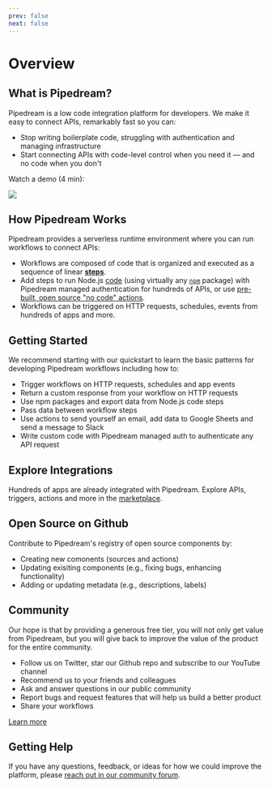 ```yaml
---
prev: false
next: false
---
```


# Overview

## What is Pipedream?

Pipedream is a low code integration platform for developers. We make it easy to connect APIs, remarkably fast so you can: 

- Stop writing boilerplate code, struggling with authentication and managing infrastructure
- Start connecting APIs with code-level control when you need it — and no code when you don't

Watch a demo (4 min):

<img src="https://res.cloudinary.com/pipedreamin/image/upload/v1612919959/homepage/workflow-demo_ks64up.png">

## How Pipedream Works

Pipedream provides a serverless runtime environment where you can run workflows to connect APIs:

- Workflows are composed of code that is organized and executed as a sequence of linear [**steps**](/docs/workflows/steps).
- Add steps to run Node.js [code](/workflows/steps/code/) (using virtually any [`npm`](/workflows/steps/code/#using-npm-packages) package) with Pipedream managed authentication for hundreds of APIs, or use [pre-built, open source "no code" actions](/workflows/steps/actions/).
- Workflows can be triggered on HTTP requests, schedules, events from hundreds of apps and more.

## Getting Started

We recommend starting with our quickstart to learn the basic patterns for developing Pipedream workflows including how to:

- Trigger workflows on HTTP requests, schedules and app events
- Return a custom response from your workflow on HTTP requests
- Use npm packages and export data from Node.js code steps
- Pass data between workflow steps
- Use actions to send yourself an email, add data to Google Sheets and send a message to Slack
- Write custom code with Pipedream managed auth to authenticate any API request

## Explore Integrations

Hundreds of apps are already integrated with Pipedream. Explore APIs, triggers, actions and more in the [marketplace](https://pipedream.com/explore).

## Open Source on Github

Contribute to Pipedream's registry of open source components  by:

- Creating new comonents (sources and actions)
- Updating exisiting components (e.g., fixing bugs, enhancing functionality)
- Adding or updating metadata (e.g., descriptions, labels)


## Community

Our hope is that by providing a generous free tier, you will not only get value from Pipedream, but you will give back to improve the value of the product for the entire community.

- Follow us on Twitter, star our Github repo and subscribe to our YouTube channel
- Recommend us to your friends and colleagues
- Ask and answer questions in our public community
- Report bugs and request features that will help us build a better product
- Share your workflows

[Learn more](https://pipedream.com/contributing)

## Getting Help

If you have any questions, feedback, or ideas for how we could improve the platform, please [reach out in our community forum](https://pipedream.com/community).



<!--
### Benefits

### No servers or infrastructure to manage

In other tools, you typically have to setup infrastructure to process events — typically you setup an HTTP endpoint, then run a script on a container, or have to manage a serverless function. This takes time to write and maintain.

Pipedream is purpose-built for running workflows on event data, so we take care of the infrastructure and boilerplate configuration for you. **Pipedream lets you focus on _what_ you want done, and we take care of _how_ to do it for you.**

### Run any Node code

Write Node.js [code](/workflows/steps/code/) and require npm packages. `event` contains your trigger event data. Exported step data, along with standard output, appears under each code step for inline observability.

### Iterate quickly with inline observability, automatic versioning and instant deploys

See events and debug execution details in real time. Output, errors, timing, and return values appear below each step. Time travel to previous versions of code, at the time the event occurred.

### Connect to APIs without writing any code

[Actions](/workflows/steps/actions/) are pre-defined code steps built by the Pipedream community. Send a message to Slack or Discord, store data in S3 or Snowflake, and more, all without writing any code.

### Auth made easy

Auth apps once, connect to those apps in any workflow. Pipedream supports OAuth and key-based auth, and handles the OAuth flow and token refresh for you. Just link accounts to steps and reference the relevant auth info in code.

### It's free

The Pipedream team believes anyone should be able to run simple, low-volume workflows at no cost. **Pipedream offers a [generous free tier](/pricing/#developer-tier)**. You can run sources and workflows for free within the limits of the free tier. If you hit these limits, you can upgrade to one of our [paid tiers](/pricing/#professional-tier).
-->
